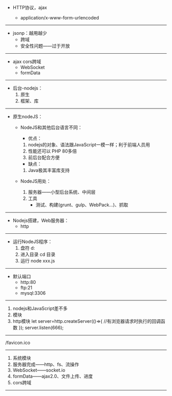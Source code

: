 
- HTTP协议，ajax

  - application/x-www-form-urlencoded

--------------------------------------------------------------------------------

- jsonp：越用越少
  - 跨域
  - 安全性问题——过于开放

--------------------------------------------------------------------------------

- ajax cors跨域
  - WebSocket
  - formData

--------------------------------------------------------------------------------

- 后台-nodejs：
  1. 原生
  2. 框架、库

--------------------------------------------------------------------------------

- 原生nodeJS：

  - NodeJS和其他后台语言不同：
    - 优点：
    1. nodejs的对象、语法跟JavaScript一模一样；利于前端人员用
    2. 性能还可以     PHP 80多倍
    3. 前后台配合方便

    - 缺点：
    1. Java极其丰富库支持

  - NodeJS用处：
    1. 服务器——小型后台系统、中间层
    2. 工具
       - 测试、构建(grunt、gulp、WebPack...)、抓取

--------------------------------------------------------------------------------

- Nodejs搭建，Web服务器：
  - http

--------------------------------------------------------------------------------

- 运行NodeJS程序：
  1. 盘符        d:
  2. 进入目录    cd 目录
  3. 运行        node xxx.js

<tab>

--------------------------------------------------------------------------------
- 默认端口
  - http:80
  - ftp:21
  - mysql:3306

--------------------------------------------------------------------------------

1. nodejs和JavaScript差不多
2. 模块
3. http模块
  let server=http.createServer(()=>{
    //有浏览器请求时执行的回调函数
  });
  server.listen(666);

--------------------------------------------------------------------------------

/favicon.ico

--------------------------------------------------------------------------------

1. 系统模块
2. 服务器完成——http、fs、流操作
3. WebSocket——socket.io
4. formData——ajax2.0、文件上传、进度
5. cors跨域

--------------------------------------------------------------------------------
